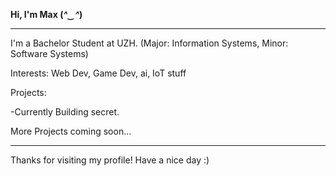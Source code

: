 **Hi, I'm Max (*^‿^*)**

---

I'm a Bachelor Student at UZH. (Major: Information Systems, Minor: Software Systems)

Interests: Web Dev, Game Dev, ai, IoT stuff

Projects:

-Currently Building secret.

More Projects coming soon...

---

Thanks for visiting my profile! Have a nice day :)

